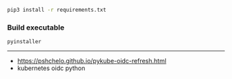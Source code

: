 ```bash
pip3 install -r requirements.txt
```

### Build executable

```
pyinstaller 
```

---
* https://pshchelo.github.io/pykube-oidc-refresh.html
* kubernetes oidc python
